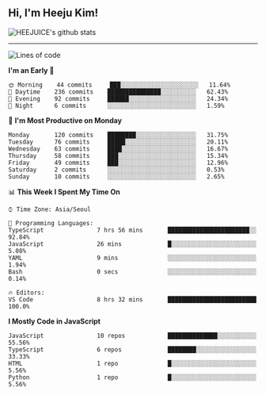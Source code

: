 ## Hi, I'm Heeju Kim!

![HEEJUICE's github stats](https://github-readme-stats.vercel.app/api?username=HEEJUICE&show_icons=true)

---
<!--START_SECTION:waka-->
![Lines of code](https://img.shields.io/badge/From%20Hello%20World%20I%27ve%20Written-20.7%20million%20lines%20of%20code-blue)

**I'm an Early 🐤** 

```text
🌞 Morning    44 commits     ███░░░░░░░░░░░░░░░░░░░░░░   11.64% 
🌆 Daytime    236 commits    ███████████████░░░░░░░░░░   62.43% 
🌃 Evening    92 commits     ██████░░░░░░░░░░░░░░░░░░░   24.34% 
🌙 Night      6 commits      ░░░░░░░░░░░░░░░░░░░░░░░░░   1.59%

```
📅 **I'm Most Productive on Monday** 

```text
Monday       120 commits    ████████░░░░░░░░░░░░░░░░░   31.75% 
Tuesday      76 commits     █████░░░░░░░░░░░░░░░░░░░░   20.11% 
Wednesday    63 commits     ████░░░░░░░░░░░░░░░░░░░░░   16.67% 
Thursday     58 commits     ███░░░░░░░░░░░░░░░░░░░░░░   15.34% 
Friday       49 commits     ███░░░░░░░░░░░░░░░░░░░░░░   12.96% 
Saturday     2 commits      ░░░░░░░░░░░░░░░░░░░░░░░░░   0.53% 
Sunday       10 commits     ░░░░░░░░░░░░░░░░░░░░░░░░░   2.65%

```


📊 **This Week I Spent My Time On** 

```text
⌚︎ Time Zone: Asia/Seoul

💬 Programming Languages: 
TypeScript               7 hrs 56 mins       ███████████████████████░░   92.84% 
JavaScript               26 mins             █░░░░░░░░░░░░░░░░░░░░░░░░   5.08% 
YAML                     9 mins              ░░░░░░░░░░░░░░░░░░░░░░░░░   1.94% 
Bash                     0 secs              ░░░░░░░░░░░░░░░░░░░░░░░░░   0.14%

🔥 Editors: 
VS Code                  8 hrs 32 mins       █████████████████████████   100.0%

```

**I Mostly Code in JavaScript** 

```text
JavaScript               10 repos            ██████████████░░░░░░░░░░░   55.56% 
TypeScript               6 repos             ████████░░░░░░░░░░░░░░░░░   33.33% 
HTML                     1 repo              █░░░░░░░░░░░░░░░░░░░░░░░░   5.56% 
Python                   1 repo              █░░░░░░░░░░░░░░░░░░░░░░░░   5.56%

```



<!--END_SECTION:waka-->
